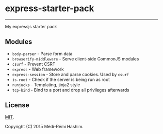 # express-starter-pack
---

My expressjs starter pack

## Modules
* `body-parser` - Parse form data
* `browserify-middleware` - Serve client-side CommonJS modules
* `csurf` - Prevent CSRF
* `express` - Web framework
* `express-session` - Store and parse cookies. Used by `csurf`
* `is-root` - Check if the server is being run as root
* `nunjucks` - Templating, jinja2 style
* `tcp-bind` - Bind to a port and drop all privileges afterwards

## License

[MIT](LICENSE).

Copyright (C) 2015 Médi-Rémi Hashim.
